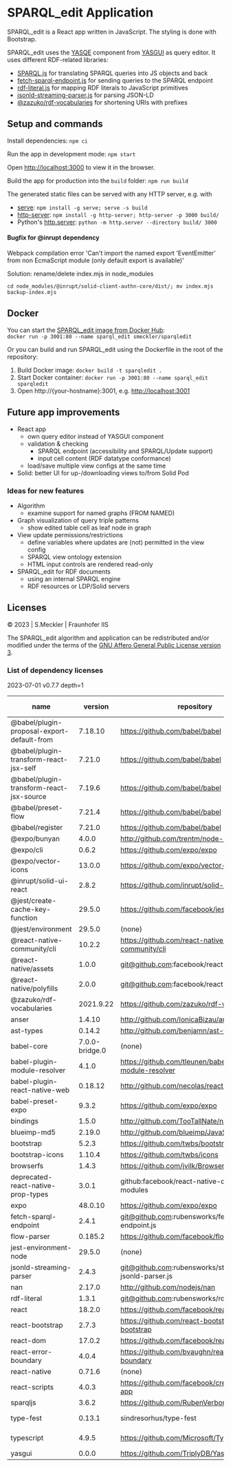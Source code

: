 # SPARQL_edit Application

SPARQL_edit is a React app written in JavaScript. The styling is done with Bootstrap.

SPARQL_edit uses the [YASQE](https://triply.cc/docs/yasgui-api#yasqe) component from [YASGUI](https://github.com/TriplyDB/Yasgui) as query editor.
It uses different RDF-related libraries:
* [SPARQL.js](https://github.com/RubenVerborgh/SPARQL.js) for translating SPARQL queries into JS objects and back
* [fetch-sparql-endpoint.js](https://github.com/rubensworks/fetch-sparql-endpoint.js/) for sending queries to the SPARQL endpoint
* [rdf-literal.js](https://github.com/rubensworks/rdf-literal.js) for mapping RDF literals to JavaScript primitives
* [jsonld-streaming-parser.js](https://github.com/rubensworks/jsonld-streaming-parser.js) for parsing JSON-LD
* [@zazuko/rdf-vocabularies](https://github.com/zazuko/rdf-vocabularies) for shortening URIs with prefixes

## Setup and commands

Install dependencies: `npm ci`

Run the app in development mode: `npm start`

Open [http://localhost:3000](http://localhost:3000) to view it in the browser.

Build the app for production into the `build` folder: `npm run build`

The generated static files can be served with any HTTP server, e.g. with
* [serve](https://www.npmjs.com/package/serve): `npm install -g serve; serve -s build`
* [http-server](https://www.npmjs.com/package/http-server): `npm install -g http-server; http-server -p 3000 build/`
* Python's [http.server](https://docs.python.org/3/library/http.server.html): `python -m http.server --directory build/ 3000`

#### Bugfix for @inrupt dependency

Webpack compilation error 'Can't import the named export 'EventEmitter' from non EcmaScript module (only default export is available)'

Solution: rename/delete index.mjs in node_modules

`cd node_modules/@inrupt/solid-client-authn-core/dist/; mv index.mjs backup-index.mjs`

## Docker

You can start the [SPARQL_edit image from Docker Hub](https://hub.docker.com/r/smeckler/sparqledit):  
`docker run -p 3001:80 --name sparql_edit smeckler/sparqledit`

Or you can build and run SPARQL_edit using the Dockerfile in the root of the repository:
1. Build Docker image: `docker build -t sparqledit .`
2. Start Docker container: `docker run -p 3001:80 --name sparql_edit sparqledit`
3. Open http://{your-hostname}:3001, e.g. [http://localhost:3001](http://localhost:3001)

## Future app improvements

* React app
  * own query editor instead of YASGUI component
  * validation & checking
    * SPARQL endpoint (accessibility and SPARQL/Update support)
    * input cell content (RDF datatype conformance)
  * load/save multiple view configs at the same time
* Solid: better UI for up-/downloading views to/from Solid Pod

### Ideas for new features
* Algorithm
  * examine support for named graphs (FROM NAMED)
* Graph visualization of query triple patterns
  * show edited table cell as leaf node in graph
* View update permissions/restrictions
  * define variables where updates are (not) permitted in the view config
  * SPARQL view ontology extension
  * HTML input controls are rendered read-only
* SPARQL_edit for RDF documents
  * using an internal SPARQL engine
  * RDF resources or LDP/Solid servers

## Licenses

© 2023 | S.Meckler | Fraunhofer IIS

The SPARQL_edit algorithm and application can be redistributed and/or modified under the terms of the [GNU Affero General Public License version 3](../LICENSE).

### List of dependency licenses

2023-07-01 v0.7.7 depth=1

| name | version | repository | summary | from package.json | from license | from readme | 
|---|---|---|---|---|---|---|
| @babel/plugin-proposal-export-default-from | 7.18.10 | https://github.com/babel/babel | MIT | MIT | MIT | 
| @babel/plugin-transform-react-jsx-self | 7.21.0 | https://github.com/babel/babel | MIT | MIT | MIT | 
| @babel/plugin-transform-react-jsx-source | 7.19.6 | https://github.com/babel/babel | MIT | MIT | MIT | 
| @babel/preset-flow | 7.21.4 | https://github.com/babel/babel | MIT | MIT | MIT | 
| @babel/register | 7.21.0 | https://github.com/babel/babel | MIT | MIT | MIT | 
| @expo/bunyan | 4.0.0 | http://github.com/trentm/node-bunyan | MIT | MIT | MIT | 
| @expo/cli | 0.6.2 | https://github.com/expo/expo | MIT | MIT |  | 
| @expo/vector-icons | 13.0.0 | https://github.com/expo/vector-icons | MIT | MIT | MIT | 
| @inrupt/solid-ui-react | 2.8.2 | https://github.com/inrupt/solid-ui-react | MIT | MIT | MIT | MIT
| @jest/create-cache-key-function | 29.5.0 | https://github.com/facebook/jest | MIT | MIT | MIT | 
| @jest/environment | 29.5.0 | (none) | MIT | MIT | MIT | 
| @react-native-community/cli | 10.2.2 | https://github.com/react-native-community/cli | MIT | MIT | MIT | 
| @react-native/assets | 1.0.0 | git@github.com:facebook/react-native | MIT | MIT |  | 
| @react-native/polyfills | 2.0.0 | git@github.com:facebook/react-native | MIT | MIT |  | 
| @zazuko/rdf-vocabularies | 2021.9.22 | https://github.com/zazuko/rdf-vocabularies | MIT | MIT | MIT | 
| anser | 1.4.10 | http://github.com/IonicaBizau/anser | MIT | MIT | MIT | 
| ast-types | 0.14.2 | http://github.com/benjamn/ast-types | MIT | MIT |  | 
| babel-core | 7.0.0-bridge.0 | (none) | MIT | MIT |  | 
| babel-plugin-module-resolver | 4.1.0 | https://github.com/tleunen/babel-plugin-module-resolver | MIT | MIT | MIT | 
| babel-plugin-react-native-web | 0.18.12 | http://github.com/necolas/react-native-web | MIT | MIT | MIT | 
| babel-preset-expo | 9.3.2 | https://github.com/expo/expo | MIT | MIT |  | 
| bindings | 1.5.0 | http://github.com/TooTallNate/node-bindings | MIT | MIT | MIT | MIT
| blueimp-md5 | 2.19.0 | http://github.com/blueimp/JavaScript-MD5 | MIT | MIT | MIT | 
| bootstrap | 5.2.3 | https://github.com/twbs/bootstrap | MIT | MIT | MIT | 
| bootstrap-icons | 1.10.4 | https://github.com/twbs/icons | MIT | MIT | MIT | MIT
| browserfs | 1.4.3 | https://github.com/jvilk/BrowserFS | MIT | MIT | MIT | MIT
| deprecated-react-native-prop-types | 3.0.1 | github:facebook/react-native-deprecated-modules | MIT | MIT |  | 
| expo | 48.0.10 | https://github.com/expo/expo | MIT | MIT |  | 
| fetch-sparql-endpoint | 2.4.1 | git@github.com:rubensworks/fetch-sparql-endpoint.js | MIT | MIT | MIT | 
| flow-parser | 0.185.2 | https://github.com/facebook/flow | MIT | MIT |  | 
| jest-environment-node | 29.5.0 | (none) | MIT | MIT | MIT | 
| jsonld-streaming-parser | 2.4.3 | git@github.com:rubensworks/streaming-jsonld-parser.js | MIT | MIT | MIT | 
| nan | 2.17.0 | http://github.com/nodejs/nan | MIT | MIT | MIT | MIT
| rdf-literal | 1.3.1 | git@github.com:rubensworks/rdf-literal.js | MIT | MIT | MIT | 
| react | 18.2.0 | https://github.com/facebook/react | MIT | MIT | MIT | 
| react-bootstrap | 2.7.3 | https://github.com/react-bootstrap/react-bootstrap | MIT | MIT | MIT | 
| react-dom | 17.0.2 | https://github.com/facebook/react | MIT | MIT | MIT | 
| react-error-boundary | 4.0.4 | https://github.com/bvaughn/react-error-boundary | MIT | MIT | MIT | 
| react-native | 0.71.6 | (none) | MIT | MIT | MIT | MIT
| react-scripts | 4.0.3 | https://github.com/facebook/create-react-app | MIT | MIT | MIT | 
| sparqljs | 3.6.2 | https://github.com/RubenVerborgh/SPARQL.js | MIT | MIT | MIT | 
| type-fest | 0.13.1 | sindresorhus/type-fest | (MIT OR CC0-1.0);MIT | (MIT OR CC0-1.0) | MIT | 
| typescript | 4.9.5 | https://github.com/Microsoft/TypeScript | Apache;Apache-2.0 | Apache-2.0 | Apache | 
| yasgui | 0.0.0 | https://github.com/TriplyDB/Yasgui | Apache;MIT |  | Apache;MIT | MIT | 